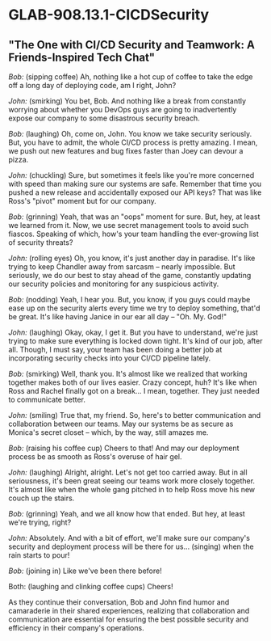 # GLAB-908.13.1-CICDSecurity

## "The One with CI/CD Security and Teamwork: A Friends-Inspired Tech Chat"

*Bob:* (sipping coffee) Ah, nothing like a hot cup of coffee to take the edge off a long day of deploying code, am I right, John?

*John:* (smirking) You bet, Bob. And nothing like a break from constantly worrying about whether you DevOps guys are going to inadvertently expose our company to some disastrous security breach.

*Bob:* (laughing) Oh, come on, John. You know we take security seriously. But, you have to admit, the whole CI/CD process is pretty amazing. I mean, we push out new features and bug fixes faster than Joey can devour a pizza.

*John:* (chuckling) Sure, but sometimes it feels like you're more concerned with speed than making sure our systems are safe. Remember that time you pushed a new release and accidentally exposed our API keys? That was like Ross's "pivot" moment but for our company.

*Bob:* (grinning) Yeah, that was an "oops" moment for sure. But, hey, at least we learned from it. Now, we use secret management tools to avoid such fiascos. Speaking of which, how's your team handling the ever-growing list of security threats?

*John:* (rolling eyes) Oh, you know, it's just another day in paradise. It's like trying to keep Chandler away from sarcasm – nearly impossible. But seriously, we do our best to stay ahead of the game, constantly updating our security policies and monitoring for any suspicious activity.

*Bob:* (nodding) Yeah, I hear you. But, you know, if you guys could maybe ease up on the security alerts every time we try to deploy something, that'd be great. It's like having Janice in our ear all day – "Oh. My. God!"

*John:* (laughing) Okay, okay, I get it. But you have to understand, we're just trying to make sure everything is locked down tight. It's kind of our job, after all. Though, I must say, your team has been doing a better job at incorporating security checks into your CI/CD pipeline lately.

*Bob:* (smirking) Well, thank you. It's almost like we realized that working together makes both of our lives easier. Crazy concept, huh? It's like when Ross and Rachel finally got on a break… I mean, together. They just needed to communicate better.

*John:* (smiling) True that, my friend. So, here's to better communication and collaboration between our teams. May our systems be as secure as Monica's secret closet – which, by the way, still amazes me.

*Bob:* (raising his coffee cup) Cheers to that! And may our deployment process be as smooth as Ross's overuse of hair gel.

*John:* (laughing) Alright, alright. Let's not get too carried away. But in all seriousness, it's been great seeing our teams work more closely together. It's almost like when the whole gang pitched in to help Ross move his new couch up the stairs.

*Bob:* (grinning) Yeah, and we all know how that ended. But hey, at least we're trying, right?

*John:* Absolutely. And with a bit of effort, we'll make sure our company's security and deployment process will be there for us… (singing) when the rain starts to pour!

*Bob:* (joining in) Like we've been there before!

Both: (laughing and clinking coffee cups) Cheers!

As they continue their conversation, Bob and John find humor and camaraderie in their shared experiences, realizing that collaboration and communication are essential for ensuring the best possible security and efficiency in their company's operations.
